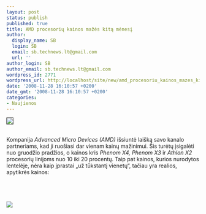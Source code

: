 ```yaml
---
layout: post
status: publish
published: true
title: AMD procesorių kainos mažės kitą mėnesį
author:
  display_name: SB
  login: SB
  email: sb.technews.lt@gmail.com
  url: ''
author_login: SB
author_email: sb.technews.lt@gmail.com
wordpress_id: 2771
wordpress_url: http://localhost/site/new/amd_procesoriu_kainos_mazes_kita_menesi/
date: '2008-11-28 16:10:57 +0200'
date_gmt: '2008-11-28 16:10:57 +0200'
categories:
- Naujienos
---
```

<div class="imgright"><img src="http://tbn2.google.com/images?q=tbn:CqO29Biy-zNe1M:http://caminhandolivre.files.wordpress.com/2008/03/amd-logo.png%3Fw%3D320%26h%3D256" border="1"></div>
<p><br>Kompanija <i>Advanced Micro Devices (AMD)</i> išsiuntė laišką savo kanalo partneriams, kad ji ruošiasi dar vienam kainų mažinimui. Šis turėtų įsigalėti nuo gruodžio pradžios, o kainos kris <i>Phenom X4, Phenom X3</i> ir <i>Athlon X2</i> procesorių linijoms nuo 10 iki 20 procentų. Taip pat kainos, kurios nurodytos lentelėje, nėra kaip įprastai „už tūkstantį vienetų“, tačiau yra realios, apytikrės kainos:<br />
<br><br />
<br><br><img src="http://www.techpowerup.com/img/08-11-26/amd_price_nov.jpg"><br><br />
<br><br />
<br><br />
<br></p>
